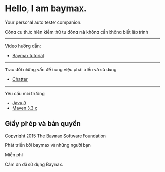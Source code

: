 # Hello, I am baymax. 

Your personal auto tester companion.

Cộng cụ thực hiện kiểm thử tự động mà không cần không biết lập trình

*** 

Video hướng dẫn:
* [Baymax tutorial](https://www.youtube.com/playlist?list=PLpTCO0Fa9GR0AY68NryiRT4Q6k34Q7K0O)

*** 

Trao đổi những vấn đề trong việc phát triển và sử dụng
* [Chatter](https://gitter.im/vuthelinh/baymax-chat)

*** 

Yêu cầu môi trường
* [Java 8](https://www.youtube.com/watch?v=bQLbrXHiFxY)
* [Maven 3.3.x](https://www.youtube.com/watch?v=wWSVxtsi7U8)

## Giấy phép và bản quyền

Copyright 2015 The Baymax Software Foundation

Phát triển bởi baymax và những người bạn

Miễn phí

Cám ơn đã sử dụng Baymax.
